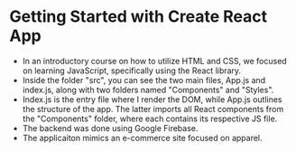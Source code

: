 # Getting Started with Create React App

* In an introductory course on how to utilize HTML and CSS, we focused on learning JavaScript, specifically using the React library.
* Inside the folder "src", you can see the two main files, App.js and index.js, along with two folders named "Components" and "Styles".
* Index.js is the entry file where I render the DOM, while App.js outlines the structure of the app. The latter imports all React components from the "Components" folder, where each contains its respective JS file.
* The backend was done using Google Firebase.
* The applicaiton mimics an e-commerce site focused on apparel.

